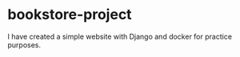 # bookstore-project

I have created a simple website with Django and docker for practice purposes. 
